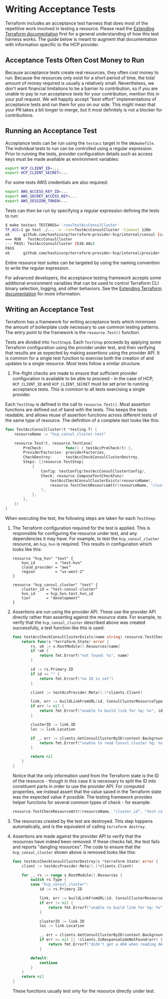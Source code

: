 # Writing Acceptance Tests

Terraform includes an acceptance test harness that does most of the repetitive
work involved in testing a resource. Please read the [Extending Terraform documentation](https://www.terraform.io/docs/extend/testing/index.html)
first for a general understanding of how this test harness works. The guide
below is meant to augment that documentation with information specific to the
HCP provider.

## Acceptance Tests Often Cost Money to Run

Because acceptance tests create real resources, they often cost money to run.
Because the resources only exist for a short period of time, the total amount
of money required is usually a relatively small. Nevertheless, we don't want
financial limitations to be a barrier to contribution, so if you are unable to
pay to run acceptance tests for your contribution, mention this in your
pull request. We will happily accept "best effort" implementations of
acceptance tests and run them for you on our side. This might mean that your PR
takes a bit longer to merge, but it most definitely is not a blocker for
contributions.

## Running an Acceptance Test

Acceptance tests can be run using the `testacc` target in the
`GNUmakefile`. The individual tests to run can be controlled using a regular
expression. Prior to running the tests, provider configuration details such as
access keys must be made available as environment variables:

```sh
export HCP_CLIENT_ID=...
export HCP_CLIENT_SECRET=...
```

For some tests AWS credentials are also required:

```sh
export AWS_ACCESS_KEY_ID=...
export AWS_SECRET_ACCESS_KEY=...
export AWS_SESSION_TOKEN=...
``` 

Tests can then be run by specifying a regular expression defining the tests to run:

```sh
$ make testacc TESTARGS='-run=TestAccConsulCluster'
TF_ACC=1 go test ./... -v -run=TestAccConsulCluster -timeout 120m
ok  	github.com/hashicorp/terraform-provider-hcp/internal/consul	(cached) [no tests to run]
=== RUN   TestAccConsulCluster
--- PASS: TestAccConsulCluster (538.48s)
PASS
ok  	github.com/hashicorp/terraform-provider-hcp/internal/provider	539.112s
```

Entire resource test suites can be targeted by using the naming convention to
write the regular expression.

For advanced developers, the acceptance testing framework accepts some additional environment variables that can be used to control Terraform CLI binary selection, logging, and other behaviors. See the [Extending Terraform documentation](https://www.terraform.io/docs/extend/testing/acceptance-tests/index.html#environment-variables) for more information.

## Writing an Acceptance Test

Terraform has a framework for writing acceptance tests which minimises the
amount of boilerplate code necessary to use common testing patterns. The entry
point to the framework is the `resource.Test()` function.

Tests are divided into `TestStep`s. Each `TestStep` proceeds by applying some
Terraform configuration using the provider under test, and then verifying that
results are as expected by making assertions using the provider API. It is
common for a single test function to exercise both the creation of and updates
to a single resource. Most tests follow a similar structure.

1. Pre-flight checks are made to ensure that sufficient provider configuration
   is available to be able to proceed - in the case of HCP, `HCP_CLIENT_ID` and `HCP_CLIENT_SECRET` must be set prior
   to running acceptance tests. This is common to all tests exercising a single
   provider.

Each `TestStep` is defined in the call to `resource.Test()`. Most assertion
functions are defined out of band with the tests. This keeps the tests
readable, and allows reuse of assertion functions across different tests of the
same type of resource. The definition of a complete test looks like this:

```go
func TestAccConsulCluster(t *testing.T) {
    resourceName := "hcp_consul_cluster.test"

    resource.Test(t, resource.TestCase{
        PreCheck:          func() { testAccPreCheck(t) },
        ProviderFactories: providerFactories,
        CheckDestroy:      testAccCheckConsulClusterDestroy,
        Steps: []resource.TestStep{
            {
                Config: testConfig(testAccConsulClusterConfig),
                Check: resource.ComposeTestCheckFunc(
                    testAccCheckConsulClusterExists(resourceName),
                    resource.TestCheckResourceAttr(resourceName, "cluster_id", "test-consul-cluster"),
                ),
            },
        },
    })
}
```

When executing the test, the following steps are taken for each `TestStep`:

1. The Terraform configuration required for the test is applied. This is
   responsible for configuring the resource under test, and any dependencies it
   may have. For example, to test the `hcp_consul_cluster` resource, an
   `hcp_hvn` is required. This results in configuration which
   looks like this:

    ```hcl
    resource "hcp_hvn" "test" {
        hvn_id         = "test-hvn"
        cloud_provider = "aws"
        region         = "us-west-2"
    }
    
    resource "hcp_consul_cluster" "test" {
        cluster_id = "test-consul-cluster"
        hvn_id     = hcp_hvn.test.hvn_id
        tier       = "development"
    }
    ```

1. Assertions are run using the provider API. These use the provider API
   directly rather than asserting against the resource state. For example, to
   verify that the `hcp_consul_cluster` described above was created
   successfully, a test function like this is used:

    ```go
    func testAccCheckConsulClusterExists(name string) resource.TestCheckFunc {
        return func(s *terraform.State) error {
            rs, ok := s.RootModule().Resources[name]
            if !ok {
                return fmt.Errorf("not found: %s", name)
            }

            id := rs.Primary.ID
            if id == "" {
                return fmt.Errorf("no ID is set")
            }

            client := testAccProvider.Meta().(*clients.Client)

            link, err := buildLinkFromURL(id, ConsulClusterResourceType, client.Config.OrganizationID)
            if err != nil {
                return fmt.Errorf("unable to build link for %q: %v", id, err)
            }

            clusterID := link.ID
            loc := link.Location

            if _, err := clients.GetConsulClusterByID(context.Background(), client, loc, clusterID); err != nil {
                return fmt.Errorf("unable to read Consul cluster %q: %v", id, err)
            }

            return nil
        }
    }
    ```

   Notice that the only information used from the Terraform state is the ID of
   the resource - though in this case it is necessary to split the ID into
   constituent parts in order to use the provider API. For computed properties,
   we instead assert that the value saved in the Terraform state was the
   expected value if possible. The testing framework provides helper functions
   for several common types of check - for example:

    ```go
    resource.TestCheckResourceAttr(resourceName, "cluster_id", "test-consul-cluster"),
    ```

1. The resources created by the test are destroyed. This step happens
   automatically, and is the equivalent of calling `terraform destroy`.

1. Assertions are made against the provider API to verify that the resources
   have indeed been removed. If these checks fail, the test fails and reports
   "dangling resources". The code to ensure that the `hcp_consul_cluster` shown
   above is removed looks like this:

    ```go
    func testAccCheckConsulClusterDestroy(s *terraform.State) error {
        client := testAccProvider.Meta().(*clients.Client)

        for _, rs := range s.RootModule().Resources {
            switch rs.Type {
            case "hcp_consul_cluster":
                id := rs.Primary.ID

                link, err := buildLinkFromURL(id, ConsulClusterResourceType, client.Config.OrganizationID)
                if err != nil {
                    return fmt.Errorf("unable to build link for %q: %v", id, err)
                }

                clusterID := link.ID
                loc := link.Location

                _, err = clients.GetConsulClusterByID(context.Background(), client, loc, clusterID)
                if err == nil || !clients.IsResponseCodeNotFound(err) {
                    return fmt.Errorf("didn't get a 404 when reading destroyed Consul cluster %q: %v", id, err)
                }

            default:
                continue
            }
        }
        return nil
    }
    ```

   These functions usually test only for the resource directly under test.

